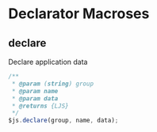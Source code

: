 # Declarator Macroses

## declare
Declare application data
```javascript
/**  
 * @param (string) group  
 * @param name  
 * @param data  
 * @returns {LJS}
 */
$js.declare(group, name, data);
```

